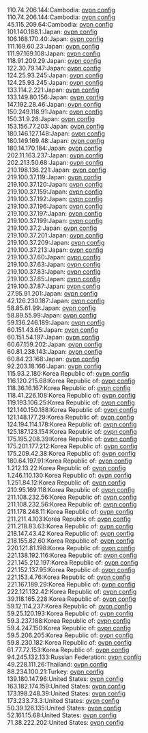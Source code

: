 110.74.206.144:Cambodia: [ovpn config](vpn/110_74_206_144.ovpn)  
110.74.206.144:Cambodia: [ovpn config](vpn/110_74_206_144.ovpn)  
45.115.209.64:Cambodia: [ovpn config](vpn/45_115_209_64.ovpn)  
101.140.188.1:Japan: [ovpn config](vpn/101_140_188_1.ovpn)  
106.168.170.40:Japan: [ovpn config](vpn/106_168_170_40.ovpn)  
111.169.60.23:Japan: [ovpn config](vpn/111_169_60_23.ovpn)  
111.97.169.108:Japan: [ovpn config](vpn/111_97_169_108.ovpn)  
118.91.209.29:Japan: [ovpn config](vpn/118_91_209_29.ovpn)  
122.30.79.147:Japan: [ovpn config](vpn/122_30_79_147.ovpn)  
124.25.93.245:Japan: [ovpn config](vpn/124_25_93_245.ovpn)  
124.25.93.245:Japan: [ovpn config](vpn/124_25_93_245.ovpn)  
133.114.2.221:Japan: [ovpn config](vpn/133_114_2_221.ovpn)  
133.149.80.156:Japan: [ovpn config](vpn/133_149_80_156.ovpn)  
147.192.28.46:Japan: [ovpn config](vpn/147_192_28_46.ovpn)  
150.249.118.91:Japan: [ovpn config](vpn/150_249_118_91.ovpn)  
150.31.9.28:Japan: [ovpn config](vpn/150_31_9_28.ovpn)  
153.156.77.203:Japan: [ovpn config](vpn/153_156_77_203.ovpn)  
180.146.127.148:Japan: [ovpn config](vpn/180_146_127_148.ovpn)  
180.149.169.48:Japan: [ovpn config](vpn/180_149_169_48.ovpn)  
180.14.170.184:Japan: [ovpn config](vpn/180_14_170_184.ovpn)  
202.11.163.237:Japan: [ovpn config](vpn/202_11_163_237.ovpn)  
202.213.50.68:Japan: [ovpn config](vpn/202_213_50_68.ovpn)  
210.198.136.221:Japan: [ovpn config](vpn/210_198_136_221.ovpn)  
219.100.37.119:Japan: [ovpn config](vpn/219_100_37_119.ovpn)  
219.100.37.120:Japan: [ovpn config](vpn/219_100_37_120.ovpn)  
219.100.37.159:Japan: [ovpn config](vpn/219_100_37_159.ovpn)  
219.100.37.192:Japan: [ovpn config](vpn/219_100_37_192.ovpn)  
219.100.37.196:Japan: [ovpn config](vpn/219_100_37_196.ovpn)  
219.100.37.197:Japan: [ovpn config](vpn/219_100_37_197.ovpn)  
219.100.37.199:Japan: [ovpn config](vpn/219_100_37_199.ovpn)  
219.100.37.2:Japan: [ovpn config](vpn/219_100_37_2.ovpn)  
219.100.37.201:Japan: [ovpn config](vpn/219_100_37_201.ovpn)  
219.100.37.209:Japan: [ovpn config](vpn/219_100_37_209.ovpn)  
219.100.37.213:Japan: [ovpn config](vpn/219_100_37_213.ovpn)  
219.100.37.60:Japan: [ovpn config](vpn/219_100_37_60.ovpn)  
219.100.37.63:Japan: [ovpn config](vpn/219_100_37_63.ovpn)  
219.100.37.83:Japan: [ovpn config](vpn/219_100_37_83.ovpn)  
219.100.37.85:Japan: [ovpn config](vpn/219_100_37_85.ovpn)  
219.100.37.87:Japan: [ovpn config](vpn/219_100_37_87.ovpn)  
27.95.91.201:Japan: [ovpn config](vpn/27_95_91_201.ovpn)  
42.126.230.187:Japan: [ovpn config](vpn/42_126_230_187.ovpn)  
58.85.61.99:Japan: [ovpn config](vpn/58_85_61_99.ovpn)  
58.89.55.99:Japan: [ovpn config](vpn/58_89_55_99.ovpn)  
59.136.246.189:Japan: [ovpn config](vpn/59_136_246_189.ovpn)  
60.151.43.65:Japan: [ovpn config](vpn/60_151_43_65.ovpn)  
60.151.54.197:Japan: [ovpn config](vpn/60_151_54_197.ovpn)  
60.67.159.202:Japan: [ovpn config](vpn/60_67_159_202.ovpn)  
60.81.238.143:Japan: [ovpn config](vpn/60_81_238_143.ovpn)  
60.84.23.168:Japan: [ovpn config](vpn/60_84_23_168.ovpn)  
92.203.18.166:Japan: [ovpn config](vpn/92_203_18_166.ovpn)  
115.93.2.180:Korea Republic of: [ovpn config](vpn/115_93_2_180.ovpn)  
116.120.215.68:Korea Republic of: [ovpn config](vpn/116_120_215_68.ovpn)  
118.36.16.167:Korea Republic of: [ovpn config](vpn/118_36_16_167.ovpn)  
118.41.226.108:Korea Republic of: [ovpn config](vpn/118_41_226_108.ovpn)  
119.193.106.25:Korea Republic of: [ovpn config](vpn/119_193_106_25.ovpn)  
121.140.150.188:Korea Republic of: [ovpn config](vpn/121_140_150_188.ovpn)  
121.148.177.29:Korea Republic of: [ovpn config](vpn/121_148_177_29.ovpn)  
124.194.114.178:Korea Republic of: [ovpn config](vpn/124_194_114_178.ovpn)  
125.187.123.154:Korea Republic of: [ovpn config](vpn/125_187_123_154.ovpn)  
175.195.208.39:Korea Republic of: [ovpn config](vpn/175_195_208_39.ovpn)  
175.201.177.212:Korea Republic of: [ovpn config](vpn/175_201_177_212.ovpn)  
175.209.42.38:Korea Republic of: [ovpn config](vpn/175_209_42_38.ovpn)  
180.64.197.91:Korea Republic of: [ovpn config](vpn/180_64_197_91.ovpn)  
1.212.13.22:Korea Republic of: [ovpn config](vpn/1_212_13_22.ovpn)  
1.246.110.130:Korea Republic of: [ovpn config](vpn/1_246_110_130.ovpn)  
1.251.84.12:Korea Republic of: [ovpn config](vpn/1_251_84_12.ovpn)  
210.95.169.118:Korea Republic of: [ovpn config](vpn/210_95_169_118.ovpn)  
211.108.232.56:Korea Republic of: [ovpn config](vpn/211_108_232_56.ovpn)  
211.108.232.56:Korea Republic of: [ovpn config](vpn/211_108_232_56.ovpn)  
211.178.248.11:Korea Republic of: [ovpn config](vpn/211_178_248_11.ovpn)  
211.211.4.103:Korea Republic of: [ovpn config](vpn/211_211_4_103.ovpn)  
211.218.83.63:Korea Republic of: [ovpn config](vpn/211_218_83_63.ovpn)  
218.147.43.42:Korea Republic of: [ovpn config](vpn/218_147_43_42.ovpn)  
218.155.82.60:Korea Republic of: [ovpn config](vpn/218_155_82_60.ovpn)  
220.121.81.198:Korea Republic of: [ovpn config](vpn/220_121_81_198.ovpn)  
221.138.192.116:Korea Republic of: [ovpn config](vpn/221_138_192_116.ovpn)  
221.145.212.197:Korea Republic of: [ovpn config](vpn/221_145_212_197.ovpn)  
221.152.137.95:Korea Republic of: [ovpn config](vpn/221_152_137_95.ovpn)  
221.153.4.76:Korea Republic of: [ovpn config](vpn/221_153_4_76.ovpn)  
221.167.189.29:Korea Republic of: [ovpn config](vpn/221_167_189_29.ovpn)  
222.121.132.42:Korea Republic of: [ovpn config](vpn/222_121_132_42.ovpn)  
39.118.165.228:Korea Republic of: [ovpn config](vpn/39_118_165_228.ovpn)  
59.12.114.237:Korea Republic of: [ovpn config](vpn/59_12_114_237.ovpn)  
59.25.120.193:Korea Republic of: [ovpn config](vpn/59_25_120_193.ovpn)  
59.3.237.188:Korea Republic of: [ovpn config](vpn/59_3_237_188.ovpn)  
59.4.247.150:Korea Republic of: [ovpn config](vpn/59_4_247_150.ovpn)  
59.5.206.205:Korea Republic of: [ovpn config](vpn/59_5_206_205.ovpn)  
59.8.230.182:Korea Republic of: [ovpn config](vpn/59_8_230_182.ovpn)  
61.77.72.153:Korea Republic of: [ovpn config](vpn/61_77_72_153.ovpn)  
94.245.132.133:Russian Federation: [ovpn config](vpn/94_245_132_133.ovpn)  
49.228.111.26:Thailand: [ovpn config](vpn/49_228_111_26.ovpn)  
88.234.100.21:Turkey: [ovpn config](vpn/88_234_100_21.ovpn)  
139.180.147.96:United States: [ovpn config](vpn/139_180_147_96.ovpn)  
163.182.174.159:United States: [ovpn config](vpn/163_182_174_159.ovpn)  
173.198.248.39:United States: [ovpn config](vpn/173_198_248_39.ovpn)  
173.233.73.3:United States: [ovpn config](vpn/173_233_73_3.ovpn)  
50.39.126.135:United States: [ovpn config](vpn/50_39_126_135.ovpn)  
52.161.15.68:United States: [ovpn config](vpn/52_161_15_68.ovpn)  
71.38.222.202:United States: [ovpn config](vpn/71_38_222_202.ovpn)  
